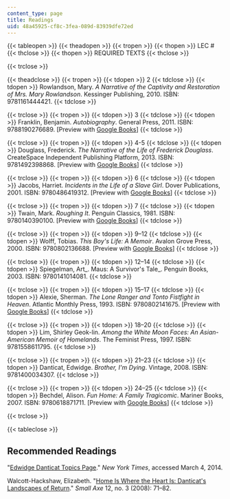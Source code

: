 ```yaml
---
content_type: page
title: Readings
uid: 48a45925-cf8c-3fea-089d-83939dfe72ed
---
```


{{< tableopen >}}
{{< theadopen >}}
{{< tropen >}}
{{< thopen >}}
LEC #
{{< thclose >}}
{{< thopen >}}
REQUIRED TEXTS
{{< thclose >}}

{{< trclose >}}

{{< theadclose >}}
{{< tropen >}}
{{< tdopen >}}
2
{{< tdclose >}}
{{< tdopen >}}
Rowlandson, Mary. _A Narrative of the Captivity and Restoration of Mrs. Mary Rowlandson_. Kessinger Publishing, 2010. ISBN: 9781161444421.
{{< tdclose >}}

{{< trclose >}}
{{< tropen >}}
{{< tdopen >}}
3
{{< tdclose >}}
{{< tdopen >}}
Franklin, Benjamin. _Autobiography_. General Press, 2011. ISBN: 9788190276689. \[Preview with [Google Books](http://books.google.com/books?id=NFhHAAAAIAAJ&printsec=frontcover)\]
{{< tdclose >}}

{{< trclose >}}
{{< tropen >}}
{{< tdopen >}}
4-5
{{< tdclose >}}
{{< tdopen >}}
Douglass, Frederick. _The Narrative of the Life of Frederick Douglass_. CreateSpace Independent Publishing Platform, 2013. ISBN: 9781492398868. \[Preview with [Google Books](http://books.google.com/books?id=spM-AQAAMAAJ&printsec=frontcover)\]
{{< tdclose >}}

{{< trclose >}}
{{< tropen >}}
{{< tdopen >}}
6
{{< tdclose >}}
{{< tdopen >}}
Jacobs, Harriet. _Incidents in the Life of a Slave Girl_. Dover Publications, 2001. ISBN: 9780486419312. \[Preview with [Google Books](http://books.google.com/books?id=ZN2aDgAAQBAJ&pg=Pafrontcover)\]
{{< tdclose >}}

{{< trclose >}}
{{< tropen >}}
{{< tdopen >}}
7
{{< tdclose >}}
{{< tdopen >}}
Twain, Mark. _Roughing It_. Penguin Classics, 1981. ISBN: 9780140390100. \[Preview with [Google Books](http://books.google.com/books?id=BKgvAAAAMAAJ&printsec=frontcover)\]
{{< tdclose >}}

{{< trclose >}}
{{< tropen >}}
{{< tdopen >}}
9–12
{{< tdclose >}}
{{< tdopen >}}
Wolff, Tobias. _This Boy's Life: A Memoir_. Avalon Grove Press, 2000. ISBN: 9780802136688. \[Preview with [Google Books](http://books.google.com/books?id=36Br3cIfKzUC&pg=PAfrontcover)\]
{{< tdclose >}}

{{< trclose >}}
{{< tropen >}}
{{< tdopen >}}
12–14
{{< tdclose >}}
{{< tdopen >}}
Spiegelman, Art_. Maus: A Survivor's Tale_. Penguin Books, 2003. ISBN: 9780141014081.
{{< tdclose >}}

{{< trclose >}}
{{< tropen >}}
{{< tdopen >}}
15–17
{{< tdclose >}}
{{< tdopen >}}
Alexie, Sherman. _The Lone Ranger and Tonto Fistfight in Heaven_. Atlantic Monthly Press, 1993. ISBN: 9780802141675. \[Preview with [Google Books](http://books.google.com/books?id=XV36AAAAQBAJ&pg=PAfrontcover)\]
{{< tdclose >}}

{{< trclose >}}
{{< tropen >}}
{{< tdopen >}}
18–20
{{< tdclose >}}
{{< tdopen >}}
Lim, Shirley Geok-lin. _Among the White Moon Faces: An Asian-American Memoir of Homelands_. The Feminist Press, 1997. ISBN: 9781558611795.
{{< tdclose >}}

{{< trclose >}}
{{< tropen >}}
{{< tdopen >}}
21–23
{{< tdclose >}}
{{< tdopen >}}
Danticat, Edwidge. _Brother, I'm Dying_. Vintage, 2008. ISBN: 9781400034307.
{{< tdclose >}}

{{< trclose >}}
{{< tropen >}}
{{< tdopen >}}
24–25
{{< tdclose >}}
{{< tdopen >}}
Bechdel, Alison. _Fun Home: A Family Tragicomic_. Mariner Books, 2007. ISBN: 9780618871711. \[Preview with [Google Books](http://books.google.com/books?id=eq0n9Ck79ysC&pg=PAfrontcover)\]
{{< tdclose >}}

{{< trclose >}}

{{< tableclose >}}

Recommended Readings
--------------------

"[Edwidge Danticat Topics Page](http://topics.nytimes.com/top/reference/timestopics/people/d/edwidge_danticat/)." _New York Times_, accessed March 4, 2014.

Walcott-Hackshaw, Elizabeth. "[Home Is Where the Heart Is: Danticat's Landscapes of Return](http://smallaxe.dukejournals.org/content/12/3_27/71.abstract)." _Small Axe_ 12, no. 3 (2008): 71–82.
